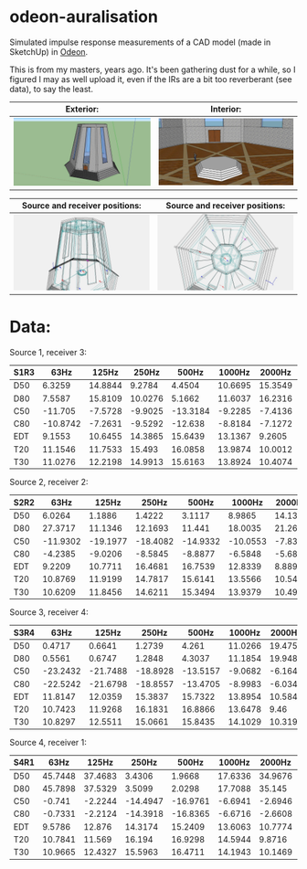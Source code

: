 # odeon-auralisation

Simulated impulse response measurements of a CAD model (made in SketchUp) in [Odeon](https://odeon.dk/).

This is from my masters, years ago. It's been gathering dust for a while, so I figured I may as well upload it, even if the IRs are a bit too reverberant (see data), to say the least.

Exterior:                      | Interior:
:-----------------------------:|:-----------------------------:
![](images/exterior.png)       | ![](images/interior.png)

Source and receiver positions: | Source and receiver positions:
:-----------------------------:|:-----------------------------:
![](images/positions_01.jpg)   | ![](images/positions_02.jpg)

# Data:

Source 1, receiver 3:

| S1R3 | 63Hz	  | 125Hz   | 250Hz   |	500Hz    | 1000Hz  | 2000Hz  | 4000Hz  | 8000Hz  |
|------|----------|---------|---------|----------|---------|---------|---------|---------|
| D50  | 6.3259	  | 14.8844 | 9.2784  | 4.4504   | 10.6695 | 15.3549 | 15.6579 | 46.469  |
| D80  | 7.5587	  | 15.8109	| 10.0276 |	5.1662   | 11.6037 | 16.2316 | 17.3304 | 48.7974 |
| C50  | -11.705  |	-7.5728	| -9.9025 |	-13.3184 | -9.2285 | -7.4136 | -7.3131 | -0.6144 |
| C80  | -10.8742 |	-7.2631 | -9.5292 |	-12.638  | -8.8184 | -7.1272 | -6.7854 | -0.209  |
| EDT  | 9.1553	  | 10.6455	| 14.3865 |	15.6439  | 13.1367 | 9.2605  | 4.4194  | 1.7966  |
| T20  | 11.1546  |	11.7533	| 15.493  |	16.0858  | 13.9874 | 10.0012 | 6.0664  | 1.9931  |
| T30  | 11.0276  |	12.2198	| 14.9913 |	15.6163  | 13.8924 | 10.4074 | 7.1668  | 3.1079  |

Source 2, receiver 2:

| S2R2 | 63Hz	  | 125Hz    | 250Hz    | 500Hz    | 1000Hz   | 2000Hz  | 4000Hz  | 8000Hz  |
|------|----------|----------|----------|----------|----------|---------|---------|---------|
| D50  | 6.0264   |	1.1886   | 1.4222   | 3.1117   | 8.9865   |	14.1355 | 32.3652 |	38.7109 |
| D80  | 27.3717  |	11.1346  | 12.1693  | 11.441   | 18.0035  |	21.2673 | 40.1025 |	65.2726 |
| C50  | -11.9302 |	-19.1977 | -18.4082 | -14.9332 | -10.0553 |	-7.8351 | -3.2009 |	-1.9958 |
| C80  | -4.2385  |	-9.0206  | -8.5845  | -8.8877  | -6.5848  |	-5.6847 | -1.7424 |	2.7406  |
| EDT  | 9.2209   |	10.7711  | 16.4681  | 16.7539  | 12.8339  |	8.8894  | 4.6774  |	1.1163  |
| T20  | 10.8769  | 11.9199  | 14.7817  | 15.6141  | 13.5566  |	10.5451 | 6.2212  | 2.1443  |
| T30  | 10.6209  | 11.8456  | 14.6211  | 15.3494  | 13.9379  | 10.4984 | 7.4955  | 3.1705  |

Source 3, receiver 4:

| S3R4 | 63Hz	  | 125Hz    | 250Hz    | 500Hz    | 1000Hz  | 2000Hz  | 4000Hz  | 8000Hz  |
|------|----------|----------|----------|----------|---------|---------|---------|---------|
| D50  | 0.4717   |	0.6641   | 1.2739   | 4.261	   | 11.0266 | 19.4754 | 32.1	 | 68.9891 |
| D80  | 0.5561   |	0.6747   | 1.2848   | 4.3037   | 11.1854 | 19.9483 | 33.4676 | 74.832  |
| C50  | -23.2432 |	-21.7488 | -18.8928 | -13.5157 | -9.0682 | -6.1644 | -3.2537 | 3.4723  |
| C80  | -22.5242 |	-21.6798 | -18.8557 | -13.4705 | -8.9983 | -6.0347 | -2.9841 | 4.7322  |
| EDT  | 11.8147  |	12.0359  | 15.3837  | 15.7322  | 13.8954 | 10.5845 | 5.3095	 | 2.7154  |
| T20  | 10.7423  |	11.9268  | 16.1831  | 16.8866  | 13.6478 | 9.46    | 6.1202	 | 2.1162  |
| T30  | 10.8297  |	12.5511  | 15.0661  | 15.8435  | 14.1029 | 10.3198 | 7.0219  | 2.9774  |

Source 4, receiver 1:
								
| S4R1 | 63Hz	 | 125Hz   | 250Hz    |	500Hz    | 1000Hz  | 2000Hz  | 4000Hz  | 8000Hz  |
|------|---------|---------|----------|----------|---------|---------|---------|---------|
| D50  | 45.7448 | 37.4683 | 3.4306   | 1.9668   | 17.6336 | 34.9676 | 41.7999 | 22.1779 |
| D80  | 45.7898 | 37.5329 | 3.5099   | 2.0298   | 17.7088 | 35.145  | 41.9472 | 23.6748 |
| C50  | -0.741  | -2.2244 | -14.4947 | -16.9761 | -6.6941 | -2.6946 | -1.4375 | -5.4519 |
| C80  | -0.7331 | -2.2124 | -14.3918 | -16.8365 | -6.6716 | -2.6608 | -1.4112 | -5.0838 |
| EDT  | 9.5786  | 12.876  | 14.3174  | 15.2409  | 13.6063 | 10.7774 | 4.4098  | 1.9758  |
| T20  | 10.7841 | 11.569  | 16.194   | 16.9298  | 14.5944 | 9.8716  | 5.988   | 2.6694  |
| T30  | 10.9665 | 12.4327 | 15.5963  | 16.4711  | 14.1943 | 10.1469 | 6.886   | 3.7202  |